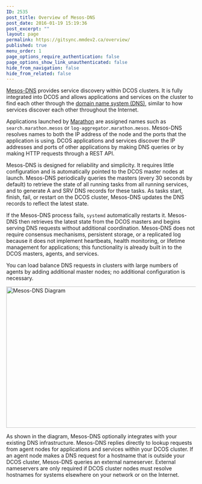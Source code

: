 ```yaml
---
ID: 2535
post_title: Overview of Mesos-DNS
post_date: 2016-01-19 15:19:36
post_excerpt: ""
layout: page
permalink: https://gitsync.mmdev2.ca/overview/
published: true
menu_order: 1
page_options_require_authentication: false
page_options_show_link_unauthenticated: false
hide_from_navigation: false
hide_from_related: false
---
```

[Mesos-DNS][1] provides service discovery within DCOS clusters. It is fully integrated into DCOS and allows applications and services on the cluster to find each other through the [domain name system (DNS)][2], similar to how services discover each other throughout the Internet.

Applications launched by [Marathon][3] are assigned names such as `search.marathon.mesos` or `log-aggregator.marathon.mesos`. Mesos-DNS resolves names to both the IP address of the node and the ports that the application is using. DCOS applications and services discover the IP addresses and ports of other applications by making DNS queries or by making HTTP requests through a REST API.

Mesos-DNS is designed for reliability and simplicity. It requires little configuration and is automatically pointed to the DCOS master nodes at launch. Mesos-DNS periodically queries the masters (every 30 seconds by default) to retrieve the state of all running tasks from all running services, and to generate A and SRV DNS records for these tasks. As tasks start, finish, fail, or restart on the DCOS cluster, Mesos-DNS updates the DNS records to reflect the latest state.

If the Mesos-DNS process fails, `systemd` automatically restarts it. Mesos-DNS then retrieves the latest state from the DCOS masters and begins serving DNS requests without additional coordination. Mesos-DNS does not require consensus mechanisms, persistent storage, or a replicated log because it does not implement heartbeats, health monitoring, or lifetime management for applications; this functionality is already built in to the DCOS masters, agents, and services.

You can load balance DNS requests in clusters with large numbers of agents by adding additional master nodes; no additional configuration is necessary.

<a href="https://docs.mesosphere.com/wp-content/uploads/2016/01/mesos-dns.png" rel="attachment wp-att-2552"><img src="https://docs.mesosphere.com/wp-content/uploads/2016/01/mesos-dns-800x375.png" alt="Mesos-DNS Diagram" width="800" height="375" class="alignnone size-large wp-image-2552" /></a>

As shown in the diagram, Mesos-DNS optionally integrates with your existing DNS infrastructure. Mesos-DNS replies directly to lookup requests from agent nodes for applications and services within your DCOS cluster. If an agent node makes a DNS request for a hostname that is outside your DCOS cluster, Mesos-DNS queries an external nameserver. External nameservers are only required if DCOS cluster nodes must resolve hostnames for systems elsewhere on your network or on the Internet.

 [1]: https://github.com/mesosphere/mesos-dns
 [2]: http://en.wikipedia.org/wiki/Domain_Name_System
 [3]: https://github.com/mesosphere/marathon